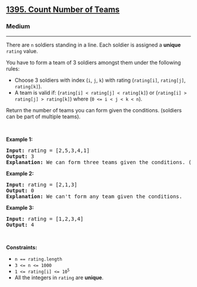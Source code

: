 <h2><a href="https://leetcode.com/problems/count-number-of-teams/">1395. Count Number of Teams</a></h2><h3>Medium</h3><hr><div style="user-select: auto;"><p style="user-select: auto;">There are <code style="user-select: auto;">n</code> soldiers standing in a line. Each soldier is assigned a <strong style="user-select: auto;">unique</strong> <code style="user-select: auto;">rating</code> value.</p>

<p style="user-select: auto;">You have to form a team of 3 soldiers amongst them under the following rules:</p>

<ul style="user-select: auto;">
	<li style="user-select: auto;">Choose 3 soldiers with index (<code style="user-select: auto;">i</code>, <code style="user-select: auto;">j</code>, <code style="user-select: auto;">k</code>) with rating (<code style="user-select: auto;">rating[i]</code>, <code style="user-select: auto;">rating[j]</code>, <code style="user-select: auto;">rating[k]</code>).</li>
	<li style="user-select: auto;">A team is valid if: (<code style="user-select: auto;">rating[i] &lt; rating[j] &lt; rating[k]</code>) or (<code style="user-select: auto;">rating[i] &gt; rating[j] &gt; rating[k]</code>) where (<code style="user-select: auto;">0 &lt;= i &lt; j &lt; k &lt; n</code>).</li>
</ul>

<p style="user-select: auto;">Return the number of teams you can form given the conditions. (soldiers can be part of multiple teams).</p>

<p style="user-select: auto;">&nbsp;</p>
<p style="user-select: auto;"><strong class="example" style="user-select: auto;">Example 1:</strong></p>

<pre style="user-select: auto;"><strong style="user-select: auto;">Input:</strong> rating = [2,5,3,4,1]
<strong style="user-select: auto;">Output:</strong> 3
<strong style="user-select: auto;">Explanation:</strong> We can form three teams given the conditions. (2,3,4), (5,4,1), (5,3,1). 
</pre>

<p style="user-select: auto;"><strong class="example" style="user-select: auto;">Example 2:</strong></p>

<pre style="user-select: auto;"><strong style="user-select: auto;">Input:</strong> rating = [2,1,3]
<strong style="user-select: auto;">Output:</strong> 0
<strong style="user-select: auto;">Explanation:</strong> We can't form any team given the conditions.
</pre>

<p style="user-select: auto;"><strong class="example" style="user-select: auto;">Example 3:</strong></p>

<pre style="user-select: auto;"><strong style="user-select: auto;">Input:</strong> rating = [1,2,3,4]
<strong style="user-select: auto;">Output:</strong> 4
</pre>

<p style="user-select: auto;">&nbsp;</p>
<p style="user-select: auto;"><strong style="user-select: auto;">Constraints:</strong></p>

<ul style="user-select: auto;">
	<li style="user-select: auto;"><code style="user-select: auto;">n == rating.length</code></li>
	<li style="user-select: auto;"><code style="user-select: auto;">3 &lt;= n &lt;= 1000</code></li>
	<li style="user-select: auto;"><code style="user-select: auto;">1 &lt;= rating[i] &lt;= 10<sup style="user-select: auto;">5</sup></code></li>
	<li style="user-select: auto;">All the integers in <code style="user-select: auto;">rating</code> are <strong style="user-select: auto;">unique</strong>.</li>
</ul>
</div>